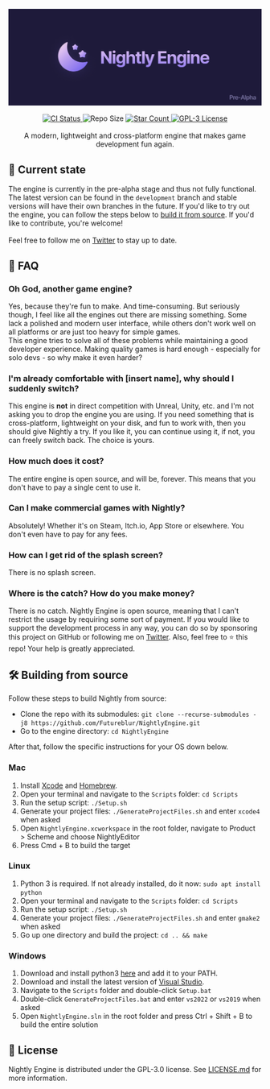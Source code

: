 ![Banner](Resources/Branding/Banner.png)
<div align="center">
<a href="https://github.com/NightlyEngine/NightlyEngine/actions/workflows/ci.yml">
<img src="https://img.shields.io/github/workflow/status/NightlyEngine/NightlyEngine/CI?color=957FEF&label=%F0%9F%9B%A0%20Build&style=for-the-badge" alt="CI Status">
</a>
<img src="https://img.shields.io/github/repo-size/NightlyEngine/NightlyEngine?color=957FEF&label=%F0%9F%93%A6%20Repo%20Size&style=for-the-badge" alt="Repo Size">
<a href="https://github.com/NightlyEngine/NightlyEngine/stargazers">
<img src="https://img.shields.io/github/stars/NightlyEngine/NightlyEngine?color=957FEF&label=%E2%AD%90%EF%B8%8F%20Stars&style=for-the-badge" alt="Star Count">
</a>
<a href="https://github.com/NightlyEngine/NightlyEngine/blob/development/LICENSE.md">
<img src="https://img.shields.io/github/license/NightlyEngine/NightlyEngine?color=957FEF&label=%F0%9F%93%9D%20License&style=for-the-badge" alt="GPL-3 License">
</a>
<br><br>A modern, lightweight and cross-platform engine that makes game development fun again.
</div>

## 📌 Current state

The engine is currently in the pre-alpha stage and thus not fully functional. The latest version can be found in
the `development`
branch and stable versions will have their own branches in the future. If you'd like to try out the engine, you can
follow the steps below to [build it from source](#building-from-source). If you'd like to contribute, you're welcome!
<br>
<br>Feel free to follow me on [Twitter](https://twitter.com/byfutureblur) to stay up to date.

## 🤔 FAQ

### Oh God, another game engine?

Yes, because they're fun to make. And time-consuming. But seriously though, I feel like all the engines out there are
missing something. Some lack a polished and modern user interface, while others don't work well on all platforms or are
just too heavy for simple games.
<br>This engine tries to solve all of these problems while maintaining a good developer experience. Making quality games
is hard enough - especially for solo devs - so why make it even harder?

### I'm already comfortable with [insert name], why should I suddenly switch?

This engine is **not** in direct competition with Unreal, Unity, etc. and I'm not asking you to drop the engine you are
using. If you need something that is cross-platform, lightweight on your disk, and fun to work with, then you should
give Nightly a try. If you like it, you can continue using it, if not, you can freely switch back. The choice is yours.

### How much does it cost?

The entire engine is open source, and will be, forever. This means that you don't have to pay a single cent to use it.

### Can I make commercial games with Nightly?

Absolutely! Whether it's on Steam, Itch.io, App Store or elsewhere. You don't even have to pay for any fees.

### How can I get rid of the splash screen?

There is no splash screen.

### Where is the catch? How do you make money?

There is no catch. Nightly Engine is open source, meaning that I can't restrict the usage by requiring some sort of
payment. If you would like to support the development process in any way, you can do so by sponsoring this project on
GitHub or following me on [Twitter](https://twitter.com/byfutureblur). Also, feel free to ⭐️ this repo! Your help is
greatly appreciated.

## 🛠 Building from source

Follow these steps to build Nightly from source:

- Clone the repo with its
  submodules: `git clone --recurse-submodules -j8 https://github.com/Futureblur/NightlyEngine.git`
- Go to the engine directory: `cd NightlyEngine`

After that, follow the specific instructions for your OS down below.

### Mac

1. Install [Xcode](https://apps.apple.com/en/app/xcode/id497799835?l=en)
   and [Homebrew](https://brew.sh/index).
2. Open your terminal and navigate to the `Scripts` folder: `cd Scripts`
3. Run the setup script: `./Setup.sh`
4. Generate your project files: `./GenerateProjectFiles.sh` and enter `xcode4` when asked
5. Open `NightlyEngine.xcworkspace` in the root folder, navigate to Product > Scheme and choose NightlyEditor
5. Press Cmd + B to build the target

### Linux

1. Python 3 is required. If not already installed, do it now: `sudo apt install python`
2. Open your terminal and navigate to the `Scripts` folder: `cd Scripts`
3. Run the setup script: `./Setup.sh`
4. Generate your project files: `./GenerateProjectFiles.sh` and enter `gmake2` when asked
5. Go up one directory and build the project: `cd .. && make`

### Windows

1. Download and install python3 [here](https://www.python.org/downloads/) and add it to your PATH.
2. Download and install the latest version of [Visual Studio](https://visualstudio.microsoft.com/en/downloads/).
3. Navigate to the `Scripts` folder and double-click `Setup.bat`
4. Double-click `GenerateProjectFiles.bat` and enter `vs2022` or `vs2019` when asked
5. Open `NightlyEngine.sln` in the root folder and press Ctrl + Shift + B to build the entire solution

## 📝 License

Nightly Engine is distributed under the GPL-3.0 license.
See [LICENSE.md](https://github.com/Futureblur/NightlyEngine/blob/development/LICENSE.md) for more information.
